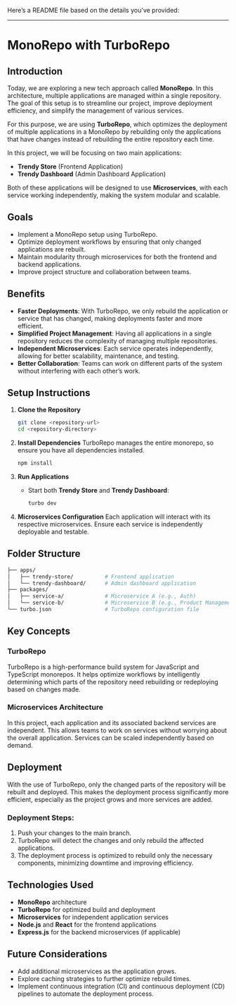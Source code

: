Here’s a README file based on the details you've provided:

---

# MonoRepo with TurboRepo

## Introduction

Today, we are exploring a new tech approach called **MonoRepo**. In this architecture, multiple applications are managed within a single repository. The goal of this setup is to streamline our project, improve deployment efficiency, and simplify the management of various services.

For this purpose, we are using **TurboRepo**, which optimizes the deployment of multiple applications in a MonoRepo by rebuilding only the applications that have changes instead of rebuilding the entire repository each time.

In this project, we will be focusing on two main applications:

* **Trendy Store** (Frontend Application)
* **Trendy Dashboard** (Admin Dashboard Application)

Both of these applications will be designed to use **Microservices**, with each service working independently, making the system modular and scalable.

## Goals

* Implement a MonoRepo setup using TurboRepo.
* Optimize deployment workflows by ensuring that only changed applications are rebuilt.
* Maintain modularity through microservices for both the frontend and backend applications.
* Improve project structure and collaboration between teams.

## Benefits

* **Faster Deployments**: With TurboRepo, we only rebuild the application or service that has changed, making deployments faster and more efficient.
* **Simplified Project Management**: Having all applications in a single repository reduces the complexity of managing multiple repositories.
* **Independent Microservices**: Each service operates independently, allowing for better scalability, maintenance, and testing.
* **Better Collaboration**: Teams can work on different parts of the system without interfering with each other’s work.

## Setup Instructions

1. **Clone the Repository**

   ```bash
   git clone <repository-url>
   cd <repository-directory>
   ```

2. **Install Dependencies**
   TurboRepo manages the entire monorepo, so ensure you have all dependencies installed.

   ```bash
   npm install
   ```

3. **Run Applications**

   * Start both **Trendy Store** and **Trendy Dashboard**:

     ```bash
     turbo dev
     ```

4. **Microservices Configuration**
   Each application will interact with its respective microservices. Ensure each service is independently deployable and testable.

## Folder Structure

```bash
├── apps/
│   ├── trendy-store/          # Frontend application
│   └── trendy-dashboard/      # Admin dashboard application
├── packages/
│   ├── service-a/             # Microservice A (e.g., Auth)
│   └── service-b/             # Microservice B (e.g., Product Management)
└── turbo.json                 # TurboRepo configuration file
```

## Key Concepts

### TurboRepo

TurboRepo is a high-performance build system for JavaScript and TypeScript monorepos. It helps optimize workflows by intelligently determining which parts of the repository need rebuilding or redeploying based on changes made.

### Microservices Architecture

In this project, each application and its associated backend services are independent. This allows teams to work on services without worrying about the overall application. Services can be scaled independently based on demand.

## Deployment

With the use of TurboRepo, only the changed parts of the repository will be rebuilt and deployed. This makes the deployment process significantly more efficient, especially as the project grows and more services are added.

### Deployment Steps:

1. Push your changes to the main branch.
2. TurboRepo will detect the changes and only rebuild the affected applications.
3. The deployment process is optimized to rebuild only the necessary components, minimizing downtime and improving efficiency.

## Technologies Used

* **MonoRepo** architecture
* **TurboRepo** for optimized build and deployment
* **Microservices** for independent application services
* **Node.js** and **React** for the frontend applications
* **Express.js** for the backend microservices (if applicable)

## Future Considerations

* Add additional microservices as the application grows.
* Explore caching strategies to further optimize rebuild times.
* Implement continuous integration (CI) and continuous deployment (CD) pipelines to automate the deployment process.
